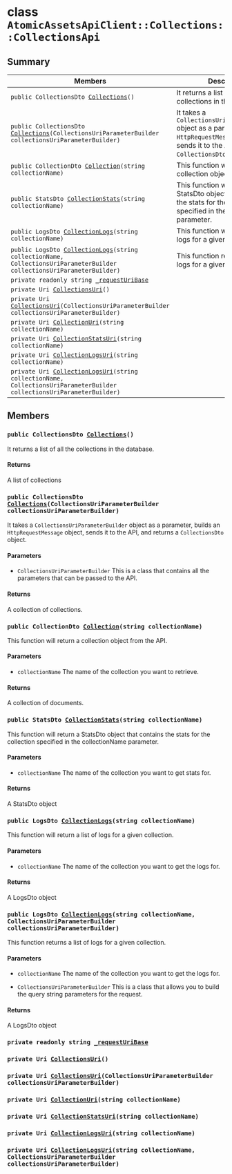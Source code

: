 # class `AtomicAssetsApiClient::Collections::CollectionsApi` 

## Summary

 Members                        | Descriptions                                
--------------------------------|---------------------------------------------
`public CollectionsDto `[`Collections`](#class_atomic_assets_api_client_1_1_collections_1_1_collections_api_1a99d55526cbe148310bd140c1ea21e97a)`()` | It returns a list of all the collections in the database.
`public CollectionsDto `[`Collections`](#class_atomic_assets_api_client_1_1_collections_1_1_collections_api_1a91e42b46049a909a59bec675cf5781c4)`(CollectionsUriParameterBuilder collectionsUriParameterBuilder)` | It takes a `CollectionsUriParameterBuilder` object as a parameter, builds an `HttpRequestMessage` object, sends it to the API, and returns a `CollectionsDto` object.
`public CollectionDto `[`Collection`](#class_atomic_assets_api_client_1_1_collections_1_1_collections_api_1ae19d5cdb32cdec1b8fb41d58da4fa66f)`(string collectionName)` | This function will return a collection object from the API.
`public StatsDto `[`CollectionStats`](#class_atomic_assets_api_client_1_1_collections_1_1_collections_api_1aaa047ee05af9518ee76cd7c56d17d35b)`(string collectionName)` | This function will return a StatsDto object that contains the stats for the collection specified in the collectionName parameter.
`public LogsDto `[`CollectionLogs`](#class_atomic_assets_api_client_1_1_collections_1_1_collections_api_1ae459db65d80a896ba3ca50df6099e51c)`(string collectionName)` | This function will return a list of logs for a given collection.
`public LogsDto `[`CollectionLogs`](#class_atomic_assets_api_client_1_1_collections_1_1_collections_api_1ab837b276acda594ee59a32bbcfa3899b)`(string collectionName, CollectionsUriParameterBuilder collectionsUriParameterBuilder)` | This function returns a list of logs for a given collection.
`private readonly string `[`_requestUriBase`](#class_atomic_assets_api_client_1_1_collections_1_1_collections_api_1a1854c4909a1013a684af16fb52e8a387) | 
`private Uri `[`CollectionsUri`](#class_atomic_assets_api_client_1_1_collections_1_1_collections_api_1a07e4028b75613f3c27b168e278447f34)`()` | 
`private Uri `[`CollectionsUri`](#class_atomic_assets_api_client_1_1_collections_1_1_collections_api_1a1e26b6852994d59587b8fa84fafaac3d)`(CollectionsUriParameterBuilder collectionsUriParameterBuilder)` | 
`private Uri `[`CollectionUri`](#class_atomic_assets_api_client_1_1_collections_1_1_collections_api_1aff56cb901f7ea42535fe8f007c9d4ae4)`(string collectionName)` | 
`private Uri `[`CollectionStatsUri`](#class_atomic_assets_api_client_1_1_collections_1_1_collections_api_1a7937ea6f21a012bd204d562b6291b5dd)`(string collectionName)` | 
`private Uri `[`CollectionLogsUri`](#class_atomic_assets_api_client_1_1_collections_1_1_collections_api_1a877ce097f0c95c800d21e40f42434e06)`(string collectionName)` | 
`private Uri `[`CollectionLogsUri`](#class_atomic_assets_api_client_1_1_collections_1_1_collections_api_1a7f81992d78f135234ecb827d51d8ce0f)`(string collectionName, CollectionsUriParameterBuilder collectionsUriParameterBuilder)` | 

## Members

### `public CollectionsDto `[`Collections`](#class_atomic_assets_api_client_1_1_collections_1_1_collections_api_1a99d55526cbe148310bd140c1ea21e97a)`()` 

It returns a list of all the collections in the database.

#### Returns
A list of collections

### `public CollectionsDto `[`Collections`](#class_atomic_assets_api_client_1_1_collections_1_1_collections_api_1a91e42b46049a909a59bec675cf5781c4)`(CollectionsUriParameterBuilder collectionsUriParameterBuilder)` 

It takes a `CollectionsUriParameterBuilder` object as a parameter, builds an `HttpRequestMessage` object, sends it to the API, and returns a `CollectionsDto` object.

#### Parameters
* `CollectionsUriParameterBuilder` This is a class that contains all the parameters that can be passed to the API.

#### Returns
A collection of collections.

### `public CollectionDto `[`Collection`](#class_atomic_assets_api_client_1_1_collections_1_1_collections_api_1ae19d5cdb32cdec1b8fb41d58da4fa66f)`(string collectionName)` 

This function will return a collection object from the API.

#### Parameters
* `collectionName` The name of the collection you want to retrieve.

#### Returns
A collection of documents.

### `public StatsDto `[`CollectionStats`](#class_atomic_assets_api_client_1_1_collections_1_1_collections_api_1aaa047ee05af9518ee76cd7c56d17d35b)`(string collectionName)` 

This function will return a StatsDto object that contains the stats for the collection specified in the collectionName parameter.

#### Parameters
* `collectionName` The name of the collection you want to get stats for.

#### Returns
A StatsDto object

### `public LogsDto `[`CollectionLogs`](#class_atomic_assets_api_client_1_1_collections_1_1_collections_api_1ae459db65d80a896ba3ca50df6099e51c)`(string collectionName)` 

This function will return a list of logs for a given collection.

#### Parameters
* `collectionName` The name of the collection you want to get the logs for.

#### Returns
A LogsDto object

### `public LogsDto `[`CollectionLogs`](#class_atomic_assets_api_client_1_1_collections_1_1_collections_api_1ab837b276acda594ee59a32bbcfa3899b)`(string collectionName, CollectionsUriParameterBuilder collectionsUriParameterBuilder)` 

This function returns a list of logs for a given collection.

#### Parameters
* `collectionName` The name of the collection you want to get the logs for.

* `CollectionsUriParameterBuilder` This is a class that allows you to build the query string parameters for the request.

#### Returns
A LogsDto object

### `private readonly string `[`_requestUriBase`](#class_atomic_assets_api_client_1_1_collections_1_1_collections_api_1a1854c4909a1013a684af16fb52e8a387) 

### `private Uri `[`CollectionsUri`](#class_atomic_assets_api_client_1_1_collections_1_1_collections_api_1a07e4028b75613f3c27b168e278447f34)`()` 

### `private Uri `[`CollectionsUri`](#class_atomic_assets_api_client_1_1_collections_1_1_collections_api_1a1e26b6852994d59587b8fa84fafaac3d)`(CollectionsUriParameterBuilder collectionsUriParameterBuilder)` 

### `private Uri `[`CollectionUri`](#class_atomic_assets_api_client_1_1_collections_1_1_collections_api_1aff56cb901f7ea42535fe8f007c9d4ae4)`(string collectionName)` 

### `private Uri `[`CollectionStatsUri`](#class_atomic_assets_api_client_1_1_collections_1_1_collections_api_1a7937ea6f21a012bd204d562b6291b5dd)`(string collectionName)` 

### `private Uri `[`CollectionLogsUri`](#class_atomic_assets_api_client_1_1_collections_1_1_collections_api_1a877ce097f0c95c800d21e40f42434e06)`(string collectionName)` 

### `private Uri `[`CollectionLogsUri`](#class_atomic_assets_api_client_1_1_collections_1_1_collections_api_1a7f81992d78f135234ecb827d51d8ce0f)`(string collectionName, CollectionsUriParameterBuilder collectionsUriParameterBuilder)` 

